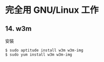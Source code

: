 # 完全用 GNU/Linux 工作
 
## 14. w3m

安裝

	$ sudo aptitude install w3m w3m-img
	$ sudo yum install w3m w3m-img


